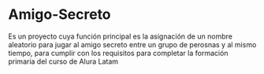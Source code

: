 # Amigo-Secreto
Es un proyecto cuya función principal es la asignación de un nombre aleatorio para jugar al amigo secreto entre un grupo de perosnas y al mismo tiempo, para cumplir con los requisitos para completar la formación primaria del curso de Alura Latam
